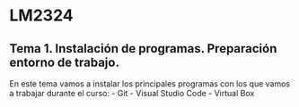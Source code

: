 # LM2324
## Tema 1. Instalación de programas. Preparación entorno de trabajo.
En este tema vamos a instalar los principales programas con los que vamos a trabajar 
durante el curso:
    - Git
    - Visual Studio Code
    - Virtual Box